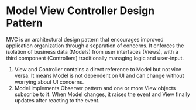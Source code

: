 # Model View Controller Design Pattern
MVC is an architectural design pattern that encourages improved application organization through a separation of concerns. It enforces the isolation of business data (Models) from user interfaces (Views), with a third component (Controllers) traditionally managing logic and user-input.

1. View and Controller contains a direct reference to Model but not vice versa. It means Model is not dependent on UI and can change without worrying about UI concerns.
2. Model implements Observer pattern and one or more View objects subscribe to it. When Model changes, it raises the event and View finally updates after reacting to the event.